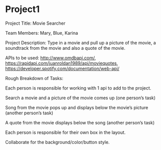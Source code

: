 # Project1
Project Title: Movie Searcher

Team Members: Mary, Blue, Karina

Project Description: Type in a movie and pull up a picture of the movie, a soundtrack from the movie and also a quote of the movie. 

APIs to be used: http://www.omdbapi.com/, https://rapidapi.com/juanroldan1989/api/moviequotes,
https://developer.spotify.com/documentation/web-api/


Rough Breakdown of Tasks: 

Each person is responsible for working with 1 api to add to the project. 

Search a movie and a picture of the movie comes up (one person’s task)

Song from the movie pops up and displays below the movie’s picture (another person’s task)

A quote from the movie displays below the song (another person’s task)

Each person is responsible for their own box in the layout.

Collaborate for the background/color/button style.





